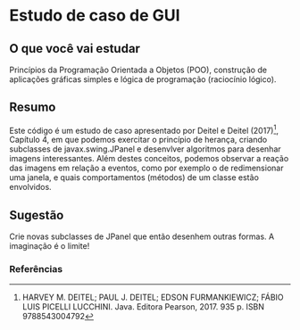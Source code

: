 # Estudo de caso de GUI
## O que você vai estudar
Princípios da Programação Orientada a Objetos (POO), construção de aplicações gráficas simples e lógica de programação (raciocínio lógico).
## Resumo
Este código é um estudo de caso apresentado por Deitel e Deitel (2017)[^1], Capítulo 4, em que podemos exercitar o princípio de herança, criando subclasses de javax.swing.JPanel e desenvlver algoritmos para desenhar imagens interessantes. Além destes conceitos, podemos observar a reação das imagens em relação a eventos, como por exemplo o de redimensionar uma janela, e quais comportamentos (métodos) de um classe estão envolvidos.
## Sugestão
Crie novas subclasses de JPanel que então desenhem outras formas. A imaginação é o limite!
### Referências 
[^1]: HARVEY M. DEITEL; PAUL J. DEITEL; EDSON FURMANKIEWICZ; FÁBIO LUIS PICELLI LUCCHINI. Java. Editora Pearson, 2017. 935 p. ISBN 9788543004792
